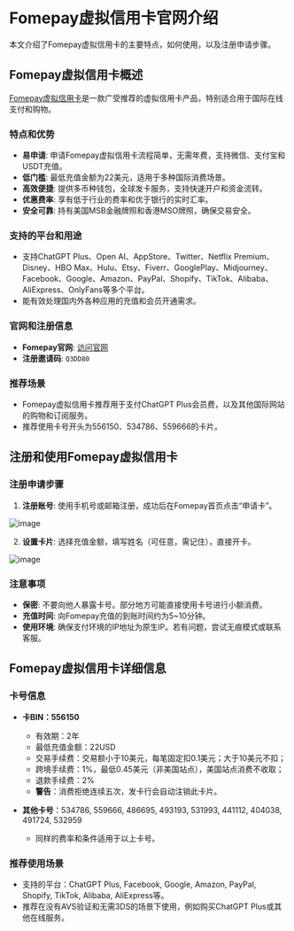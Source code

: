 # Fomepay虚拟信用卡官网介绍

本文介绍了Fomepay虚拟信用卡的主要特点，如何使用，以及注册申请步骤。

## Fomepay虚拟信用卡概述

[Fomepay虚拟信用卡](https://gpt.fomepay.com/#/pages/login/index?d=Q3DD80)是一款广受推荐的虚拟信用卡产品，特别适合用于国际在线支付和购物。

### 特点和优势

- **易申请**: 申请Fomepay虚拟信用卡流程简单，无需年费，支持微信、支付宝和USDT充值。
- **低门槛**: 最低充值金额为22美元，适用于多种国际消费场景。
- **高效便捷**: 提供多币种钱包，全球发卡服务，支持快速开户和资金流转。
- **优惠费率**: 享有低于行业的费率和优于银行的实时汇率。
- **安全可靠**: 持有美国MSB金融牌照和香港MSO牌照，确保交易安全。

### 支持的平台和用途

- 支持ChatGPT Plus、Open AI、AppStore、Twitter、Netflix Premium、Disney、HBO Max、Hulu、Etsy、Fiverr、GooglePlay、Midjourney、Facebook、Google、Amazon、PayPal、Shopify、TikTok、Alibaba、AliExpress、OnlyFans等多个平台。
- 能有效处理国内外各种应用的充值和会员开通需求。


### 官网和注册信息

- **Fomepay官网**: [访问官网](https://gpt.fomepay.com/#/pages/login/index?d=Q3DD80)
- **注册邀请码**: `Q3DD80`

### 推荐场景

- Fomepay虚拟信用卡推荐用于支付ChatGPT Plus会员费，以及其他国际网站的购物和订阅服务。
- 推荐使用卡号开头为556150、534786、559666的卡片。

## 注册和使用Fomepay虚拟信用卡

### 注册申请步骤

1. **注册账号**: 使用手机号或邮箱注册，成功后在Fomepay首页点击“申请卡”。
   
![image](https://github.com/fpmusical123/ybo/assets/169779040/ec2d1a9d-fab3-46f6-bfb9-b6418071937f)


2. **设置卡片**: 选择充值金额，填写姓名（可任意，需记住），直接开卡。
   
![image](https://github.com/fpmusical123/ybo/assets/169779040/aa8be8e4-7d1c-452c-abf5-e12a18fbfac2)


### 注意事项

- **保密**: 不要向他人暴露卡号。部分地方可能直接使用卡号进行小额消费。
- **充值时间**: 向Fomepay充值的到账时间约为5~10分钟。
- **使用环境**: 确保支付环境的IP地址为原生IP。若有问题，尝试无痕模式或联系客服。

## Fomepay虚拟信用卡详细信息

### 卡号信息

- **卡BIN：556150**
  - 有效期：2年
  - 最低充值金额：22USD
  - 交易手续费：交易额小于10美元，每笔固定扣0.1美元；大于10美元不扣；
  - 跨境手续费：1%，最低0.45美元（非美国站点），美国站点消费不收取；
  - 退款手续费：2%
  - **警告**：消费拒绝连续五次，发卡行会自动注销此卡片。

- **其他卡号**：534786, 559666, 486695, 493193, 531993, 441112, 404038, 491724, 532959
  - 同样的费率和条件适用于以上卡号。

### 推荐使用场景

- 支持的平台：ChatGPT Plus, Facebook, Google, Amazon, PayPal, Shopify, TikTok, Alibaba, AliExpress等。
- 推荐在没有AVS验证和无需3DS的场景下使用，例如购买ChatGPT Plus或其他在线服务。
  
